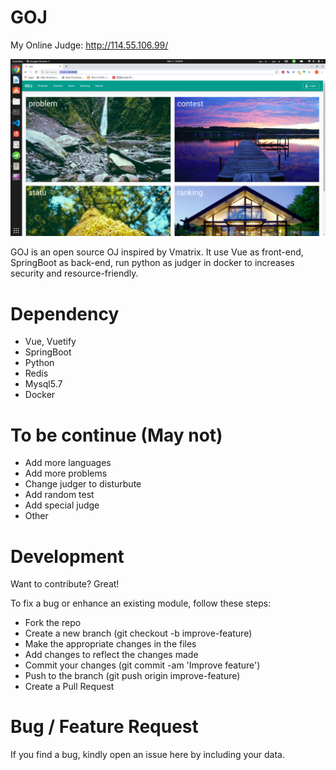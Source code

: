 # GOJ
My Online Judge:
http://114.55.106.99/

![](screenshot/home.png)


GOJ is an open source OJ inspired by Vmatrix. It use Vue as front-end, SpringBoot as back-end, run python as judger in docker to increases security and resource-friendly.

# Dependency
- Vue, Vuetify
- SpringBoot
- Python
- Redis
- Mysql5.7
- Docker

# To be continue (May not)
- Add more languages
- Add more problems
- Change judger to disturbute
- Add random test
- Add special judge
- Other

# Development
Want to contribute? Great!

To fix a bug or enhance an existing module, follow these steps:

- Fork the repo
- Create a new branch (git checkout -b improve-feature)
- Make the appropriate changes in the files
- Add changes to reflect the changes made
- Commit your changes (git commit -am 'Improve feature')
- Push to the branch (git push origin improve-feature)
- Create a Pull Request
 
# Bug / Feature Request
If you find a bug, kindly open an issue here by including your data.

